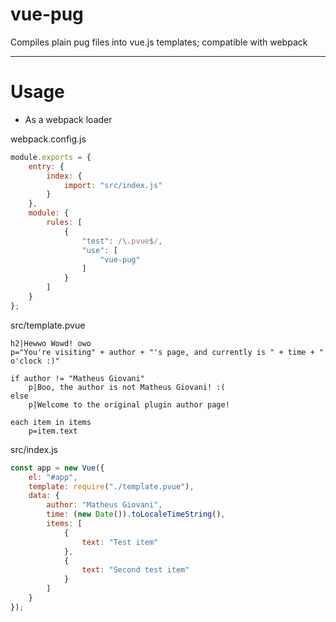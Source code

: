 # vue-pug
Compiles plain pug files into vue.js templates; compatible with webpack

---

# Usage
- As a webpack loader

webpack.config.js
```javascript
module.exports = {
    entry: {
        index: {
            import: "src/index.js"
        }
    },
    module: {
        rules: [
            {
                "test": /\.pvue$/,
                "use": [
                    "vue-pug"
                ]
            }
        ]
    }
};
```

src/template.pvue
```pug
h2|Hewwo Wowd! owo
p="You're visiting" + author + "'s page, and currently is " + time + " o'clock :)"

if author != "Matheus Giovani"
    p|Boo, the author is not Matheus Giovani! :(
else
    p|Welcome to the original plugin author page!

each item in items
    p=item.text
```

src/index.js
```javascript
const app = new Vue({
    el: "#app",
    template: require("./template.pvue"),
    data: {
        author: "Matheus Giovani",
        time: (new Date()).toLocaleTimeString(),
        items: [
            {
                text: "Test item"
            },
            {
                text: "Second test item"
            }
        ]
    }
});
```